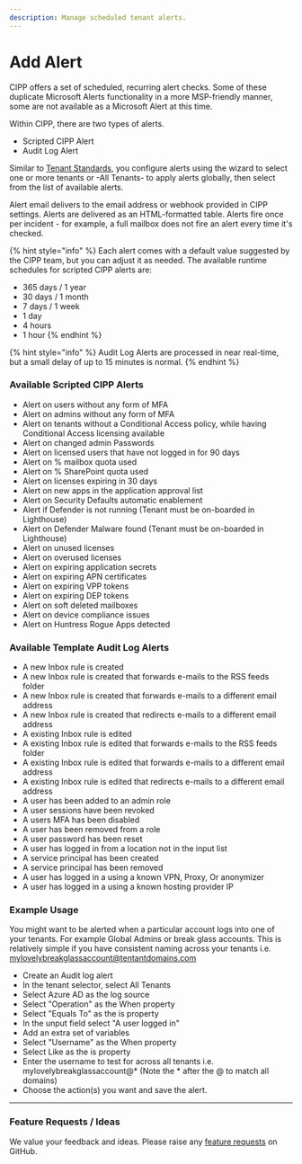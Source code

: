 ```yaml
---
description: Manage scheduled tenant alerts.
---
```


# Add Alert

CIPP offers a set of scheduled, recurring alert checks. Some of these duplicate Microsoft Alerts functionality in a more MSP-friendly manner, some are not available as a Microsoft Alert at this time.

Within CIPP, there are two types of alerts.

* Scripted CIPP Alert
* Audit Log Alert

Similar to [Tenant Standards](../../standards/edit-standards.md#meet-the-standards), you configure alerts using the wizard to select one or more tenants or -All Tenants- to apply alerts globally, then select from the list of available alerts.

Alert email delivers to the email address or webhook provided in CIPP settings. Alerts are delivered as an HTML-formatted table. Alerts fire once per incident - for example, a full mailbox does not fire an alert every time it's checked.

{% hint style="info" %}
Each alert comes with a default value suggested by the CIPP team, but you can adjust it as needed. The available runtime schedules for scripted CIPP alerts are:

* 365 days / 1 year
* 30 days / 1 month
* 7 days / 1 week
* 1 day
* 4 hours
* 1 hour
{% endhint %}

{% hint style="info" %}
Audit Log Alerts are processed in near real-time, but a small delay of up to 15 minutes is normal.
{% endhint %}

### Available Scripted CIPP Alerts

* Alert on users without any form of MFA
* Alert on admins without any form of MFA
* Alert on tenants without a Conditional Access policy, while having Conditional Access licensing available
* Alert on changed admin Passwords
* Alert on licensed users that have not logged in for 90 days
* Alert on % mailbox quota used
* Alert on % SharePoint quota used
* Alert on licenses expiring in 30 days
* Alert on new apps in the application approval list
* Alert on Security Defaults automatic enablement
* Alert if Defender is not running (Tenant must be on-boarded in Lighthouse)
* Alert on Defender Malware found (Tenant must be on-boarded in Lighthouse)
* Alert on unused licenses
* Alert on overused licenses
* Alert on expiring application secrets
* Alert on expiring APN certificates
* Alert on expiring VPP tokens
* Alert on expiring DEP tokens
* Alert on soft deleted mailboxes
* Alert on device compliance issues
* Alert on Huntress Rogue Apps detected

### Available Template Audit Log Alerts

* A new Inbox rule is created
* A new Inbox rule is created that forwards e-mails to the RSS feeds folder
* A new Inbox rule is created that forwards e-mails to a different email address
* A new Inbox rule is created that redirects e-mails to a different email address
* A existing Inbox rule is edited
* A existing Inbox rule is edited that forwards e-mails to the RSS feeds folder
* A existing Inbox rule is edited that forwards e-mails to a different email address
* A existing Inbox rule is edited that redirects e-mails to a different email address
* A user has been added to an admin role
* A user sessions have been revoked
* A users MFA has been disabled
* A user has been removed from a role
* A user password has been reset
* A user has logged in from a location not in the input list
* A service principal has been created
* A service principal has been removed
* A user has logged in a using a known VPN, Proxy, Or anonymizer
* A user has logged in a using a known hosting provider IP

### Example Usage

You might want to be alerted when a particular account logs into one of your tenants. For example Global Admins or break glass accounts. This is relatively simple if you have consistent naming across your tenants i.e. mylovelybreakglassaccount@tentantdomains.com

* Create an Audit log alert
* In the tenant selector, select All Tenants
* Select Azure AD as the log source
* Select "Operation" as the When property
* Select "Equals To" as the is property
* In the unput field select "A user logged in"
* Add an extra set of variables
* Select "Username" as the When property
* Select Like as the is property
* Enter the username to test for across all tenants i.e. mylovelybreakglassaccount@\* (Note the \* after the @ to match all domains)
* Choose the action(s) you want and save the alert.

***

### Feature Requests / Ideas

We value your feedback and ideas. Please raise any [feature requests](https://github.com/KelvinTegelaar/CIPP/issues/new?assignees=\&labels=enhancement%2Cno-priority\&projects=\&template=feature.yml\&title=%5BFeature+Request%5D%3A+) on GitHub.
